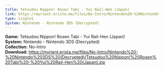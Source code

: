 ```yaml
---
title: Tetsudou Nippon! Rosen Tabi - Yui Rail-Hen (Japan)
link: https://myrient.erista.me/files/No-Intro/Nintendo%20-%20Nintendo%203DS%20(Decrypted)/Tetsudou%20Nippon!%20Rosen%20Tabi%20-%20Yui%20Rail-Hen%20(Japan).zip
type: single1
System: Nintendo - Nintendo 3DS (Decrypted)
---
```

<b>Game:</b> Tetsudou Nippon! Rosen Tabi - Yui Rail-Hen (Japan)<br>
<b>System:</b> Nintendo - Nintendo 3DS (Decrypted)<br>
<b>Collection:</b> No-Intro<br>
<b>Download:</b> https://myrient.erista.me/files/No-Intro/Nintendo%20-%20Nintendo%203DS%20(Decrypted)/Tetsudou%20Nippon!%20Rosen%20Tabi%20-%20Yui%20Rail-Hen%20(Japan).zip